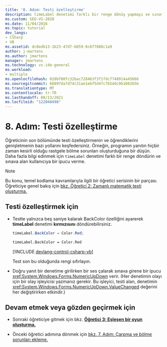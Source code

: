 ```yaml
---
title: '8. Adım: Testi özelleştirme'
description: timeLabel denetimi farklı bir renge dönüş yapmayı ve sınava alma ipucunu vermeyi öğrenin.
ms.custom: SEO-VS-2020
ms.date: 11/04/2016
ms.topic: tutorial
dev_langs:
- CSharp
- VB
ms.assetid: dc8edb13-1b23-47d7-b859-8c6f7888c1a9
author: j-martens
ms.author: jmartens
manager: jmartens
ms.technology: vs-ide-general
ms.workload:
- multiple
ms.openlocfilehash: 028bf80fc32bac728463f3f1fdc7748914a45666
ms.sourcegitcommit: 68897da7d74c31ae1ebf5d47c7b5ddc9b108265b
ms.translationtype: MT
ms.contentlocale: tr-TR
ms.lasthandoff: 08/13/2021
ms.locfileid: "122048498"
---
```

# <a name="step-8-customize-the-quiz"></a>8. Adım: Testi özelleştirme

Öğreticinin son bölümünde testi özelleştirmenin ve öğrendiklerini genişletmenin bazı yollarını keşfedersiniz. Örneğin, programın yanıtın hiçbir zaman kesirli olduğu rastgele bölme sorunları oluşturduğuna bir düşün. Daha fazla bilgi edinmek için `timeLabel` denetimi farklı bir renge döndürin ve sınava alan kullanıcıya bir ipucu verme.

> [!NOTE]
> Bu konu, temel kodlama kavramlarıyla ilgili bir öğretici serisinin bir parçası. Öğreticiye genel bakış için [bkz. Öğretici 2: Zamanlı matematik testi oluşturma.](../ide/tutorial-2-create-a-timed-math-quiz.md)

## <a name="to-customize-the-quiz"></a>Testi özelleştirmek için

- Testte yalnızca beş saniye kalarak BackColor özelliğini ayarerek **timeLabel** denetimi **kırmızısını** döndürebilirsiniz.

  ```csharp
  timeLabel.BackColor = Color.Red;
  ```

  ```vb
  timeLabel.BackColor = Color.Red
  ```

  [!INCLUDE [devlang-control-csharp-vb](./includes/devlang-control-csharp-vb.md)]

  Test son bu olduğunda rengi sıfırlayın.

- Doğru yanıt bir denetime girilirken bir ses çalarak sınava girene bir ipucu <xref:System.Windows.Forms.NumericUpDown> verir. (Her denetimin olayı için bir olay işleyicisi yazmanız gerekir. Bu işleyici, testi alan, denetimin <xref:System.Windows.Forms.NumericUpDown.ValueChanged> değerini her değiştirirken etkindir.)

## <a name="to-continue-or-review"></a>Devam etmek veya gözden geçirmek için

- Sonraki öğreticiye gitmek için bkz. **[Öğretici 3: Eşleşen bir oyun oluşturma.](../ide/tutorial-3-create-a-matching-game.md)**

- Önceki öğretici adımına dönmek için [bkz. 7. Adım: Çarpma ve bölme sorunları ekleme.](../ide/step-7-add-multiplication-and-division-problems.md)
